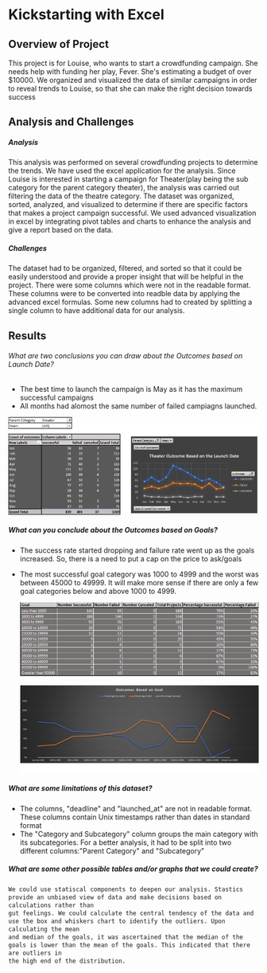 # Kickstarting with Excel

## Overview of Project

   This project is for Louise, who wants to start a crowdfunding campaign. She needs help with funding her play, Fever. She's estimating a budget of over
   $10000. We organized and visualized the data of similar campaigns in order to reveal trends to Louise, so that she can make the right decision towards 
   success
  
 
## Analysis and Challenges

##### Analysis
   This analysis was performed on several crowdfunding projects to determine the trends. We have used the excel application for the analysis. Since Louise is 
   interested in starting a campaign for Theater(play being the sub category for the parent category theater), the analysis was carried out filtering the data
   of the theatre category. The dataset was organized, sorted, analyzed, and visualized to determine if there are specific factors that makes a project campaign
   successful. We used advanced visualization in excel by integrating pivot tables and charts to enhance the analysis and give a report based on the data.
  
##### Challenges
   The dataset had to be organized, filtered, and sorted so that it could be easily understood and provide a proper insight that will be helpful in the 
   project. There were some columns which were not in the readable format. These columns were to be converted into readble data by applying the advanced excel
   formulas. Some new columns had to created by splitting a single column to have additional data for our analysis.

## Results

###### What are two conclusions you can draw about the Outcomes based on Launch Date?

   - The best time to launch the campaign is May as it has the maximum successful campaigns
   - All months had alomost the same number of failed campiagns launched.
   
   ![Image1](Img1.png)

##### What can you conclude about the Outcomes based on Goals?
 
  - The success rate started dropping and failure rate went up as the goals increased. So, there is a need to put a cap on the price to ask/goals
  - The most successful goal category was 1000 to 4999 and the worst was between 45000 to 49999. It will make more sense if there are only a few goal 
    categories below and above 1000 to 4999. 
	
	![Image2](Img2.png)
	
	![Image3](Img3.png)
  
##### What are some limitations of this dataset?

  - The columns, "deadline" and "launched_at" are not in readable format. These columns contain Unix timestamps rather than dates in standard format
  - The "Category and Subcategory" column groups the main category with its subcategories. For a better analysis, it had to be split into two different 
    columns:"Parent Category" and "Subcategory"

##### What are some other possible tables and/or graphs that we could create?

    We could use statiscal components to deepen our analysis. Stastics provide an unbiased view of data and make decisions based on calculations rather than
    gut feelings. We could calculate the central tendency of the data and use the box and whiskers chart to identify the outliers. Upon calculating the mean 
	and median of the goals, it was ascertained that the median of the goals is lower than the mean of the goals. This indicated that there are outliers in
	the high end of the distribution.
 
    
